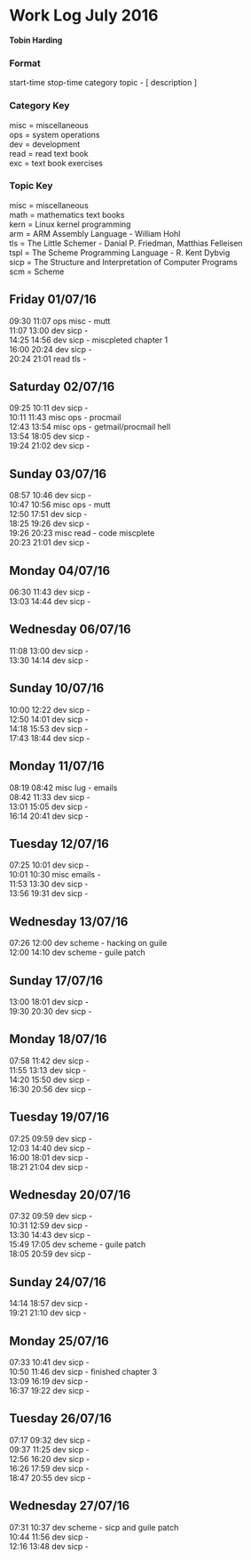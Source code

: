 Work Log July 2016  
==================  
**Tobin Harding**  
  
### Format #  
start-time stop-time category topic - [ description ]  
  
### Category Key #  
misc = miscellaneous  
ops = system operations  
dev = development  
read = read text book  
exc = text book exercises  
  
### Topic Key #  
misc = miscellaneous  
math = mathematics text books  
kern = Linux kernel programming  
arm = ARM Assembly Language - William Hohl  
tls = The Little Schemer - Danial P. Friedman, Matthias Felleisen  
tspl = The Scheme Programming Language - R. Kent Dybvig  
sicp = The Structure and Interpretation of Computer Programs  
scm = Scheme  
  
Friday 01/07/16  
----------------  
09:30 11:07 ops misc - mutt  
11:07 13:00 dev sicp -  
14:25 14:56 dev sicp - miscpleted chapter 1  
16:00 20:24 dev sicp -  
20:24 21:01 read tls -  
  
Saturday 02/07/16  
----------------  
09:25 10:11 dev sicp -  
10:11 11:43 misc ops - procmail  
12:43 13:54 misc ops - getmail/procmail hell  
13:54 18:05 dev sicp -  
19:24 21:02 dev sicp -  
  
Sunday 03/07/16  
----------------  
08:57 10:46 dev sicp -  
10:47 10:56 misc ops - mutt  
12:50 17:51 dev sicp -  
18:25 19:26 dev sicp -  
19:26 20:23 misc read - code miscplete  
20:23 21:01 dev sicp -  
  
Monday 04/07/16  
----------------  
06:30 11:43 dev sicp -  
13:03 14:44 dev sicp -  
  
Wednesday 06/07/16  
----------------  
11:08 13:00 dev sicp -  
13:30 14:14 dev sicp -  
  
Sunday 10/07/16  
----------------  
10:00 12:22 dev sicp -  
12:50 14:01 dev sicp -  
14:18 15:53 dev sicp -  
17:43 18:44 dev sicp -  
  
Monday 11/07/16  
----------------  
08:19 08:42 misc lug - emails  
08:42 11:33 dev sicp -  
13:01 15:05 dev sicp -  
16:14 20:41 dev sicp -  
  
Tuesday 12/07/16  
----------------  
07:25 10:01 dev sicp -  
10:01 10:30 misc emails -  
11:53 13:30 dev sicp -  
13:56 19:31 dev sicp -  
  
Wednesday 13/07/16  
----------------  
07:26 12:00 dev scheme - hacking on guile  
12:00 14:10 dev scheme - guile patch  
  
Sunday 17/07/16  
----------------  
13:00 18:01 dev sicp -  
19:30 20:30 dev sicp -  
  
Monday 18/07/16  
----------------  
07:58 11:42 dev sicp -  
11:55 13:13 dev sicp -  
14:20 15:50 dev sicp -  
16:30 20:56 dev sicp -  
  
Tuesday 19/07/16  
----------------  
07:25 09:59 dev sicp -  
12:03 14:40 dev sicp -  
16:00 18:01 dev sicp -  
18:21 21:04 dev sicp -  
  
Wednesday 20/07/16  
----------------  
07:32 09:59 dev sicp -  
10:31 12:59 dev sicp -  
13:30 14:43 dev sicp -  
15:49 17:05 dev scheme - guile patch  
18:05 20:59 dev sicp -  
  
Sunday 24/07/16  
----------------  
14:14 18:57 dev sicp -  
19:21 21:10 dev sicp -  
  
Monday 25/07/16  
----------------  
07:33 10:41 dev sicp -  
10:50 11:46 dev sicp - finished chapter 3  
13:09 16:19 dev sicp -  
16:37 19:22 dev sicp -  
  
Tuesday 26/07/16  
----------------  
07:17 09:32 dev sicp -  
09:37 11:25 dev sicp -  
12:56 16:20 dev sicp -  
16:26 17:59 dev sicp -  
18:47 20:55 dev sicp -  
  
Wednesday 27/07/16  
----------------  
07:31 10:37 dev scheme - sicp and guile patch  
10:44 11:56 dev sicp -  
12:16 13:48 dev sicp -  

 
